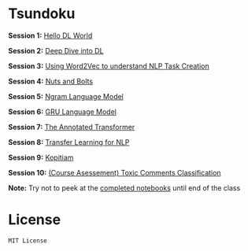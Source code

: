 # Tsundoku

**Session 1:** [Hello DL World](https://github.com/alvations/tsundoku/blob/master/empty/Session%201%20-%20Hello%20DL%20World.ipynb)

**Session 2:** [Deep Dive into DL](https://github.com/alvations/tsundoku/blob/master/empty/Session%202%20-%20Deep%20Dive%20to%20Deep%20Learning.ipynb)

**Session 3:** [Using Word2Vec to understand NLP Task Creation](https://github.com/alvations/tsundoku/blob/master/completed/Session%203%20-%20Using%20Word2Vec%20to%20understand%20NLP%20Task.ipynb)

**Session 4:** [Nuts and Bolts](https://github.com/alvations/tsundoku/blob/master/empty/Session%204%20-%20Nuts%20and%20Bolts.ipynb)

**Session 5:** [Ngram Language Model](https://github.com/alvations/tsundoku/blob/master/empty/Session%205%20-%20Ngram%20Language%20Model%20with%20NLTK.ipynb)

**Session 6:** [GRU Language Model](https://github.com/alvations/tsundoku/blob/master/empty/Session%206%20-%20GRU%20Language%20Model.ipynb)

**Session 7:** [The Annotated Transformer](https://www.kaggle.com/alvations/the-annotated-transformer-from-alexander-rush)

**Session 8:** [Transfer Learning for NLP](https://www.kaggle.com/alvations/transfer-learning-in-nlp)

**Session 9:** [Kopitiam](https://github.com/alvations/kopitiam/blob/master/Kopitiam%20-%20PyTorch%20RNN%20Seq2Seq.ipynb)

**Session 10:** [(Course Asessement) Toxic Comments Classification](https://github.com/alvations/tsundoku/blob/master/empty/Session%20Last%20-%20Textcat-Toxic-Empty.ipynb)


**Note:** Try not to peek at the [completed notebooks](https://github.com/alvations/tsundoku/tree/master/completed) until end of the class

# License

```
MIT License
```
